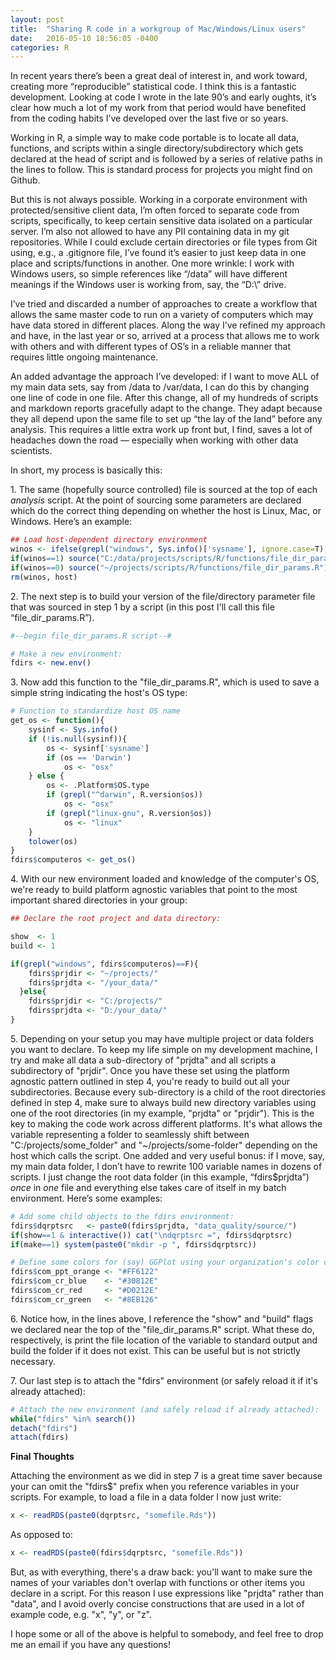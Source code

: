 ```yaml
---
layout: post
title:  "Sharing R code in a workgroup of Mac/Windows/Linux users"
date:   2016-05-10 18:56:05 -0400
categories: R
---
```


In recent years there’s been a great deal of interest in, and work toward, creating more “reproducible” statistical code. I think this is a fantastic development. Looking at code I wrote in the late 90’s and early oughts, it’s clear how much a lot of my work from that period would have benefited from the coding habits I’ve developed over the last five or so years.

Working in R, a simple way to make code portable is to locate all data, functions, and scripts within a single directory/subdirectory which gets declared at the head of script and is followed by a series of relative paths in the lines to follow. This is standard process for projects you might find on Github.

But this is not always possible. Working in a corporate environment with protected/sensitive client data, I’m often forced to separate code from scripts, specifically, to keep certain sensitive data isolated on a particular server. I’m also not allowed to have any PII containing data in my git repositories. While I could exclude certain directories or file types from Git using, e.g., a .gitignore file, I’ve found it’s easier to just keep data in one place and scripts/functions in another. One more wrinkle: I work with Windows users, so simple references like “/data” will have different meanings if the Windows user is working from, say, the “D:\” drive.

I’ve tried and discarded a number of approaches to create a workflow that allows the same master code to run on a variety of computers which may have data stored in different places. Along the way I’ve refined my approach and have, in the last year or so, arrived at a process that allows me to work with others and with different types of OS’s in a reliable manner that requires little ongoing maintenance.

An added advantage the approach I’ve developed: if I want to move ALL of my main data sets, say from /data to /var/data, I can do this by changing one line of code in one file. After this change, all of my hundreds of scripts and markdown reports gracefully adapt to the change. They adapt because they all depend upon the same file to set up “the lay of the land” before any analysis. This requires a little extra work up front but, I find, saves a lot of headaches down the road — especially when working with other data scientists.

In short, my process is basically this:

1\. The same (hopefully source controlled) file is sourced at the top of each *analysis* script. At the point of sourcing some parameters are declared which do the correct thing depending on whether the host is Linux, Mac, or Windows. Here’s an example:

```r        
## Load host-dependent directory environment
winos <- ifelse(grepl("windows", Sys.info()['sysname'], ignore.case=T), 1, 0)
if(winos==1) source("C:/data/projects/scripts/R/functions/file_dir_params.R")
if(winos==0) source("~/projects/scripts/R/functions/file_dir_params.R")
rm(winos, host)
```
     
2\. The next step is to build your version of the file/directory parameter file that was sourced in step 1 by a script (in this post I'll call this file “file_dir_params.R”). 

```r        
#--begin file_dir_params.R script--#

# Make a new environment:
fdirs <- new.env()
```
        
3\. Now add this function to the "file_dir_params.R", which is used to save a simple string indicating the host's OS type:

```r
# Function to standardize host OS name
get_os <- function(){
	sysinf <- Sys.info()
	if (!is.null(sysinf)){
		os <- sysinf['sysname']
		if (os == 'Darwin')
			os <- "osx"
	} else {
		os <- .Platform$OS.type
		if (grepl("^darwin", R.version$os))
			os <- "osx"
		if (grepl("linux-gnu", R.version$os))
			os <- "linux"
	}
	tolower(os)
}
fdirs$computeros <- get_os()
```        

4\. With our new environment loaded and knowledge of the computer's OS, we're ready to build platform agnostic variables that point to the most important shared directories in your group:
        
```r
## Declare the root project and data directory:

show  <- 1
build <- 1

if(grepl("windows", fdirs$computeros)==F){
	fdirs$prjdir <- "~/projects/"
	fdirs$prjdta <- "/your_data/"
  }else{
	fdirs$prjdir <- "C:/projects/"
	fdirs$prjdta <- "D:/your_data/"
}
```

        
5\. Depending on your setup you may have multiple project or data folders you want to declare. 
To keep my life simple on my development machine, I try and make all data a sub-directory of "prjdta" 
and all scripts a subdirectory of "prjdir". Once you have these set using the platform agnostic pattern
outlined in step 4, you're ready to build out all your subdirectories. Because every sub-directory
is a child of the root directories defined in step 4, make sure to always build new directory variables using 
one of the root directories (in my example, "prjdta" or "prjdir"). This is the key to making 
the code work across different platforms. It's what allows the variable representing a folder to 
seamlessly shift between "C:/projects/some_folder" and "~/projects/some-folder" depending on the host which calls the script.
One added and very useful bonus: if I move, say, my main data folder, I don’t have to rewrite 100 variable names 
in dozens of scripts. I just change the root data folder (in this example, “fdirs$prjdta”) *once* in *one* file
and everything else takes care of itself in my batch environment. Here’s some examples:

```r        
# Add some child objects to the fdirs environment:
fdirs$dqrptsrc   <- paste0(fdirs$prjdta, "data_quality/source/")
if(show==1 & interactive()) cat("\ndqrptsrc =", fdirs$dqrptsrc)
if(make==1) system(paste0("mkdir -p ", fdirs$dqrptsrc))

# Define some colors for (say) GGPlot using your organization's color codes:
fdirs$com_ppt_orange <- "#FF6122"
fdirs$com_cr_blue    <- "#30812E"
fdirs$com_cr_red     <- "#D0212E"
fdirs$com_cr_green   <- "#8EB126"
```        

6\. Notice how, in the lines above, I reference the "show" and "build" flags we declared near the top of the "file_dir_params.R" script.
What these do, respectively, is print the file location of the variable to standard output and build the folder if it does not exist. This can be
useful but is not strictly necessary.

7\. Our last step is to attach the "fdirs" environment (or safely reload it if it's already attached):

```r  
# Attach the new environment (and safely reload if already attached):
while("fdirs" %in% search())
detach("fdirs")
attach(fdirs)
```        

**Final Thoughts**  

Attaching the environment as we did in step 7 is a great time saver because your can omit the "fdirs$" prefix when you reference variables in your scripts. For example, to load a file in a data
folder I now just write:

```r
x <- readRDS(paste0(dqrptsrc, "somefile.Rds"))
```

As opposed to:

```r
x <- readRDS(paste0(fdirs$dqrptsrc, "somefile.Rds"))
```

But, as with everything, there's a draw back: you'll want to make sure the names of your variables don't overlap with functions
or other items you declare in a script. For this reason I use expressions like "prjdta" rather than "data", and I avoid overly concise
constructions that are used in a lot of example code, e.g. "x", "y", or "z".

I hope some or all of the above is helpful to somebody, and feel free to drop me an email if you have any questions!

